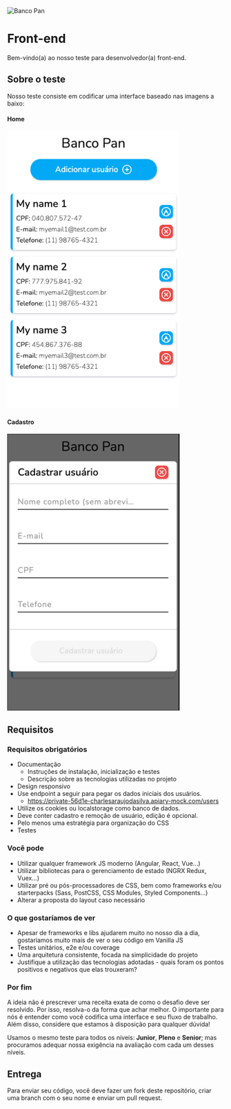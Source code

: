 <img src="https://www.bancopan.com.br/bancopan-institucional/conteudo/estrutura/assets/img/mh-icons/mh-icon--logo-desktop.svg" width="120" alt="Banco Pan">

# Front-end

Bem-vindo(a) ao nosso teste para desenvolvedor(a) front-end.

## Sobre o teste

Nosso teste consiste em codificar uma interface baseado nas imagens a baixo:

#### Home

<img src="layout/home.png" width="400" alt="Banco Pan">

#### Cadastro

<img src="layout/cadastro.png" width="400" alt="Banco Pan">

## Requisitos

### Requisitos obrigatórios

- Documentação
  - Instruções de instalação, inicialização e testes
  - Descrição sobre as tecnologias utilizadas no projeto
- Design responsivo
- Use endpoint a seguir para pegar os dados iniciais dos usuários.
  - https://private-56d1e-charlesaraujodasilva.apiary-mock.com/users
- Utilize os cookies ou localstorage como banco de dados.
- Deve conter cadastro e remoção de usuário, edição é opcional.
- Pelo menos uma estratégia para organização do CSS
- Testes

### Você pode

- Utilizar qualquer framework JS moderno (Angular, React, Vue...)
- Utilizar bibliotecas para o gerenciamento de estado (NGRX Redux, Vuex...)
- Utilizar pré ou pós-processadores de CSS, bem como frameworks e/ou starterpacks (Sass, PostCSS, CSS Modules, Styled Components...)
- Alterar a proposta do layout caso necessário

### O que gostaríamos de ver

- Apesar de frameworks e libs ajudarem muito no nosso dia a dia, gostaríamos muito mais de ver o seu código em Vanilla JS
- Testes unitários, e2e e/ou coverage
- Uma arquitetura consistente, focada na simplicidade do projeto
- Justifique a utilização das tecnologias adotadas - quais foram os pontos positivos e negativos que elas trouxeram?

### Por fim

A ideia não é prescrever uma receita exata de como o desafio deve ser resolvido. Por isso, resolva-o da forma que achar melhor. O importante para nós é entender como você codifica uma interface e seu fluxo de trabalho. Além disso, considere que estamos à disposição para qualquer dúvida!

Usamos o mesmo teste para todos os níveis: **Junior**, **Pleno** e **Senior**; mas procuramos adequar nossa exigência na avaliação com cada um desses níveis.

## Entrega

Para enviar seu código, você deve fazer um fork deste repositório, criar uma branch com o seu nome e enviar um pull request.
